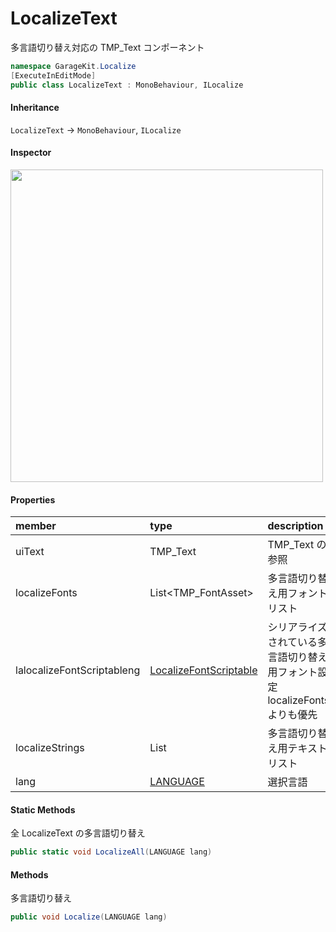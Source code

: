 # LocalizeText

多言語切り替え対応の TMP_Text コンポーネント

```csharp
namespace GarageKit.Localize
[ExecuteInEditMode]
public class LocalizeText : MonoBehaviour, ILocalize
```

#### Inheritance

`LocalizeText` -> `MonoBehaviour`, `ILocalize`

#### Inspector

<img src="~/image/script_reference/localizetext_inspector.png" width="500px"/>

#### Properties

|member|type|description|
|:--|:--|:--|
|uiText|TMP_Text|TMP_Text の参照|
|localizeFonts|List<TMP_FontAsset>|多言語切り替え用フォントリスト|
|lalocalizeFontScriptableng|[LocalizeFontScriptable](~/Scripts_ja/Utils/Localize/LocalizeFontScriptable.md)|シリアライズされている多言語切り替え用フォント設定 localizeFonts よりも優先|
|localizeStrings|List<string>|多言語切り替え用テキストリスト|
|lang|[LANGUAGE](~/Scripts_ja/Utils/Localize/Language.md)|選択言語|

#### Static Methods

全 LocalizeText の多言語切り替え
```csharp
public static void LocalizeAll(LANGUAGE lang)
```

#### Methods

多言語切り替え
```csharp
public void Localize(LANGUAGE lang)
```
